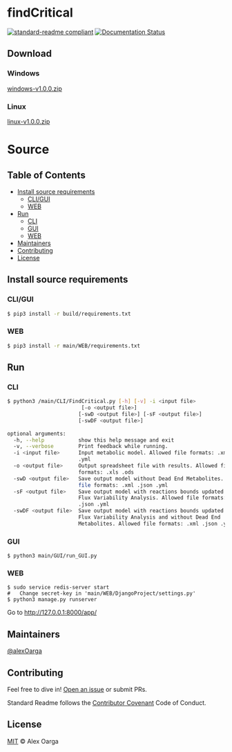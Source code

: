 # findCritical

[![standard-readme compliant](https://img.shields.io/badge/readme%20style-standard-brightgreen.svg?style=flat-square)](https://github.com/RichardLitt/standard-readme) 		[![Documentation Status](https://readthedocs.org/projects/findcritical/badge/?version=latest&style=flat-square)](https://findcritical.readthedocs.io/en/latest/?badge=latest)

## Download
### Windows
[windows-v1.0.0.zip](https://github.com/alexOarga/findCritical/releases/download/v1.0.0/windows.zip)
### Linux
[linux-v1.0.0.zip](https://github.com/alexOarga/findCritical/releases/download/v1.0.0/linux.zip)

# Source
## Table of Contents
- [Install source requirements](#Install)
 	- [CLI/GUI](#CLI/GUI)
 	- [WEB](#WEB)
- [Run](#Run)
 	- [CLI](#CLI)
 	- [GUI](#GUI)
 	- [WEB](#WEB)
- [Maintainers](#maintainers)
- [Contributing](#contributing)
- [License](#license)

## Install source requirements

### CLI/GUI
```sh
$ pip3 install -r build/requirements.txt
```

### WEB
```sh
$ pip3 install -r main/WEB/requirements.txt
```

## Run
### CLI
```sh
$ python3 /main/CLI/FindCritical.py [-h] [-v] -i <input file> 
                        [-o <output file>]
                       [-swD <output file>] [-sF <output file>]
                       [-swDF <output file>]
                       
optional arguments:
  -h, --help           show this help message and exit
  -v, --verbose        Print feedback while running.
  -i <input file>      Input metabolic model. Allowed file formats: .xml .json
                       .yml 
  -o <output file>     Output spreadsheet file with results. Allowed file
                       formats: .xls .ods
  -swD <output file>   Save output model without Dead End Metabolites. Allowed
                       file formats: .xml .json .yml 
  -sF <output file>    Save output model with reactions bounds updated with
                       Flux Variability Analysis. Allowed file formats: .xml
                       .json .yml 
  -swDF <output file>  Save output model with reactions bounds updated with
                       Flux Variability Analysis and without Dead End
                       Metabolites. Allowed file formats: .xml .json .yml
```

### GUI
```
$ python3 main/GUI/run_GUI.py
```
### WEB
```
$ sudo service redis-server start
#   Change secret-key in 'main/WEB/DjangoProject/settings.py'
$ python3 manage.py runserver
```
Go to http://127.0.0.1:8000/app/

## Maintainers

[@alexOarga](https://github.com/alexOarga)

## Contributing

Feel free to dive in! [Open an issue](https://github.com/alexOarga/findCritical/issues/new) or submit PRs.

Standard Readme follows the [Contributor Covenant](http://contributor-covenant.org/version/1/3/0/) Code of Conduct.

## License

[MIT](LICENSE) © Alex Oarga
